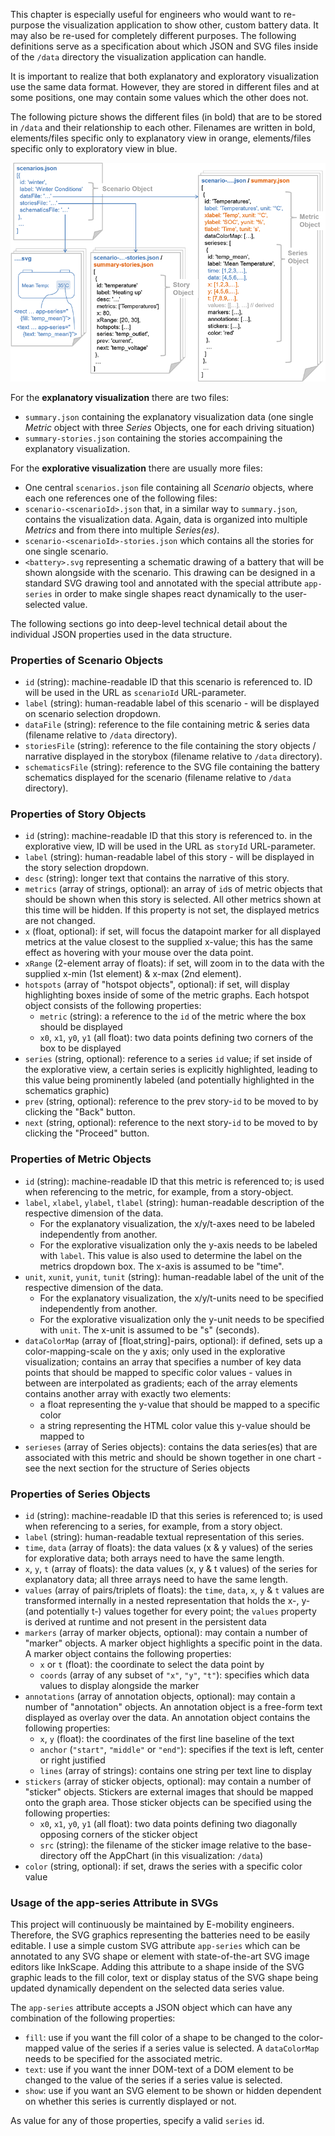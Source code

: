 This chapter is especially useful for engineers who would want to re-purpose the visualization application to show other, custom battery data. It may also be re-used for completely different purposes. The following definitions serve as a specification about which JSON and SVG files inside of the ``/data`` directory the visualization application can handle.

It is important to realize that both explanatory and exploratory visualization use the same data format. However, they are stored in different files and at some positions, one may contain some values which the other
does not.

The following picture shows the different files (in bold) that are to be stored in ``/data`` and their relationship to each other. Filenames are written in bold, elements/files specific only to explanatory view in orange, elements/files specific only to exploratory view in blue.

![Structure and Relationship of the JSON Objects in the Data Files](../jsdoc/json_structure.png)

For the **explanatory visualization** there are two files:
* ``summary.json`` containing the explanatory visualization data (one single *Metric* object with three *Series* Objects, one for each driving situation)
* ``summary-stories.json`` containing the stories accompaining the explanatory visualization.

For the **explorative visualization** there are usually more files:
* One central ``scenarios.json`` file containing all *Scenario* objects, where each one references one of the following files:
* ``scenario-<scenarioId>.json`` that, in a similar way to ``summary.json``, contains the visualization data. Again, data is organized into multiple *Metrics* and from there into multiple *Series(es)*.
* ``scenario-<scenarioId>-stories.json`` which contains all the stories for one single scenario.
* ``<battery>.svg`` representing a schematic drawing of a battery that will be shown alongside with the scenario. This drawing can be designed in a standard SVG drawing tool and annotated with the special attribute ``app-series`` in order to make single shapes react dynamically to the user-selected value.

The following sections go into deep-level technical detail about the individual JSON properties used in the data structure.

### Properties of Scenario Objects

* ``id`` (string): machine-readable ID that this scenario is referenced to. ID will be used in the URL as ``scenarioId`` URL-parameter.
* ``label`` (string): human-readable label of this scenario - will be displayed on scenario selection dropdown.
* ``dataFile`` (string): reference to the file containing metric & series data (filename relative to ``/data`` directory).
* ``storiesFile`` (string): reference to the file containing the story objects / narrative displayed in the storybox (filename relative to ``/data`` directory).
* ``schematicsFile`` (string): reference to the SVG file containing the battery schematics displayed for the scenario (filename relative to ``/data`` directory).

### Properties of Story Objects

* ``id`` (string): machine-readable ID that this story is referenced to. in the explorative view, ID will be used in the URL as ``storyId`` URL-parameter.
* ``label`` (string): human-readable label of this story - will be displayed in the story selection dropdown.
* ``desc`` (string): longer text that contains the narrative of this story.
* ``metrics`` (array of strings, optional): an array of ``id``s of metric objects that should be shown when this story is selected. All other metrics shown at this time will be hidden. If this property is not set, the displayed metrics are not changed.
* ``x`` (float, optional): if set, will focus the datapoint marker for all displayed metrics at the value closest to the supplied x-value; this has the same effect as hovering with your mouse over the data point.
* ``xRange`` (2-element array of floats): if set, will zoom in to the data with the supplied x-min (1st element) & x-max (2nd element).
* ``hotspots`` (array of "hotspot objects", optional): if set, will display highlighting boxes inside of some of the metric graphs. Each hotspot object consists of the following properties:
  * ``metric`` (string): a reference to the ``id`` of the metric where the box should be displayed
  * ``x0``, ``x1``, ``y0``, ``y1`` (all float): two data points defining two corners of the box to be displayed
* ``series`` (string, optional): reference to a series ``id`` value; if set inside of the explorative view, a certain series is explicitly highlighted, leading to this value being prominently labeled (and potentially highlighted in the schematics graphic)
* ``prev`` (string, optional): reference to the prev story-``id`` to be moved to by clicking the "Back" button.
* ``next`` (string, optional): reference to the next story-``id`` to be moved to by clicking the "Proceed" button.

### Properties of Metric Objects

* ``id`` (string): machine-readable ID that this metric is referenced to; is used when referencing to the metric, for example, from a story-object.
* ``label``, ``xlabel``, ``ylabel``, ``tlabel`` (string): human-readable description of the respective dimension of the data.
  * For the explanatory visualization, the x/y/t-axes need to be labeled independently from another.
  * For the explorative visualization only the y-axis needs to be labeled with ``label``. This value is also used to determine the label on the metrics dropdown box. The x-axis is assumed to be "time".
* ``unit``, ``xunit``, ``yunit``, ``tunit`` (string): human-readable label of the unit of the respective dimension of the data.
  * For the explanatory visualization, the x/y/t-units need to be specified independently from another.
  * For the explorative visualization only the y-unit needs to be specified with ``unit``. The x-unit is assumed to be "s" (seconds).
* ``dataColorMap`` (array of [float,string]-pairs, optional): if defined, sets up a color-mapping-scale on the y axis; only used in the explorative visualization; contains an array that specifies a number of key data points that should be mapped to specific color values - values in between are interpolated as gradients; each of the array elements contains another array with exactly two elements:
  * a float representing the y-value that should be mapped to a specific color
  * a string representing the HTML color value this y-value should be mapped to
* ``serieses`` (array of Series objects): contains the data series(es) that are associated with this metric and should be shown together in one chart - see the next section for the structure of Series objects

### Properties of Series Objects

* ``id`` (string): machine-readable ID that this series is referenced to; is used when referencing to a series, for example, from a story object.
* ``label`` (string): human-readable textual representation of this series.
* ``time``, ``data`` (array of floats): the data values (x & y values) of the series for explorative data; both arrays need to have the same length.
* ``x``, ``y``, ``t`` (array of floats): the data values (x, y & t values) of the series for explanatory data; all three arrays need to have the same length.
* ``values``  (array of pairs/triplets of floats): the ``time``, ``data``, ``x``, ``y`` & ``t`` values are transformed internally in a nested representation that holds the x-, y- (and potentially t-) values together for every point; the ``values`` property is derived at runtime and not present in the persistent data
* ``markers`` (array of marker objects, optional): may contain a number of "marker" objects. A marker object highlights a specific point in the data. A marker object contains the following properties:
  * ``x`` or ``t`` (float): the coordinate to select the data point by
  * ``coords`` (array of any subset of ``"x"``, ``"y"``, ``"t"``): specifies which data values to display alongside the marker
* ``annotations`` (array of annotation objects, optional): may contain a number of "annotation" objects. An annotation object is a free-form text displayed as overlay over the data. An annotation object contains the following properties:
  * ``x``, ``y`` (float): the coordinates of the first line baseline of the text
  * ``anchor`` (``"start"``, ``"middle"`` or ``"end"``): specifies if the text is left, center or right justified
  * ``lines`` (array of strings): contains one string per text line to display
* ``stickers`` (array of sticker objects, optional): may contain a number of "sticker" objects. Stickers are external images that should be mapped onto the graph area. Those sticker objects can be specified using the following properties:
  * ``x0``, ``x1``, ``y0``, ``y1`` (all float): two data points defining two diagonally opposing corners of the sticker object
  * ``src`` (string): the filename of the sticker image relative to the base-directory off the AppChart (in this visualization: ``/data``)
* ``color`` (string, optional): if set, draws the series with a specific color value

### Usage of the app-series Attribute in SVGs

This project will continuously be maintained by E-mobility engineers. Therefore, the SVG graphics representing the batteries need to be easily editable. I use a simple custom SVG attribute ``app-series`` which can be annotated to any SVG shape or element with state-of-the-art SVG image editors like InkScape. Adding this attribute to a shape inside of the SVG graphic leads to the fill color, text or display status of the SVG shape being updated dynamically dependent on the selected data series value.

The ``app-series`` attribute accepts a JSON object which can have any combination of the following properties:
* ``fill``: use if you want the fill color of a shape to be changed to the color-mapped value of the series if a series value is selected. A ``dataColorMap`` needs to be specified for the associated metric.
* ``text``: use if you want the inner DOM-text of a DOM element to be changed to the value of the series if a series value is selected.
* ``show``: use if you want an SVG element to be shown or hidden dependent on whether this series is currently displayed or not.

As value for any of those properties, specify a valid ``series`` id.
